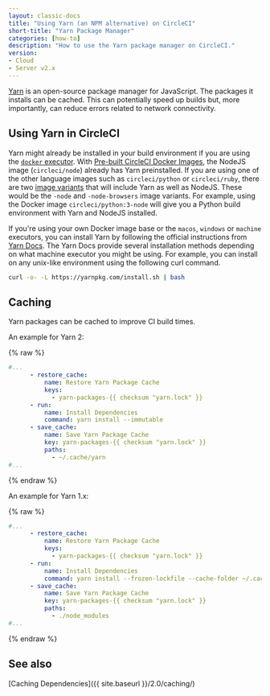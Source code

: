 ```yaml
---
layout: classic-docs
title: "Using Yarn (an NPM alternative) on CircleCI"
short-title: "Yarn Package Manager"
categories: [how-to]
description: "How to use the Yarn package manager on CircleCI."
version:
- Cloud
- Server v2.x
---
```


[Yarn](https://yarnpkg.com/) is an open-source package manager for JavaScript.
The packages it installs can be cached.
This can potentially speed up builds but, more importantly, can reduce errors related to network connectivity.

## Using Yarn in CircleCI

Yarn might already be installed in your build environment if you are using the [`docker` executor](https://circleci.com/docs/2.0/executor-types/#using-docker).
With [Pre-built CircleCI Docker Images](https://circleci.com/docs/2.0/circleci-images/), the NodeJS image (`circleci/node`) already has Yarn preinstalled.
If you are using one of the other language images such as `circleci/python` or `circleci/ruby`, there are two [image variants](https://circleci.com/docs/2.0/circleci-images/#language-image-variants) that will include Yarn as well as NodeJS.
These would be the `-node` and `-node-browsers` image variants.
For example, using the Docker image `circleci/python:3-node` will give you a Python build environment with Yarn and NodeJS installed.

If you're using your own Docker image base or the `macos`, `windows` or `machine` executors, you can install Yarn by following the official instructions from [Yarn Docs](https://yarnpkg.com/lang/en/docs/install/). The Yarn Docs provide several installation methods depending on what machine executor you might be using. For example, you can install on any unix-like environment using the following curl command.

```sh
curl -o- -L https://yarnpkg.com/install.sh | bash
```

## Caching

Yarn packages can be cached to improve CI build times.

An example for Yarn 2:

{% raw %}
```yaml
#...
      - restore_cache:
          name: Restore Yarn Package Cache
          keys:
            - yarn-packages-{{ checksum "yarn.lock" }}
      - run:
          name: Install Dependencies
          command: yarn install --immutable
      - save_cache:
          name: Save Yarn Package Cache
          key: yarn-packages-{{ checksum "yarn.lock" }}
          paths:
            - ~/.cache/yarn
#...
```
{% endraw %}

An example for Yarn 1.x:

{% raw %}
```yaml
#...
      - restore_cache:
          name: Restore Yarn Package Cache
          keys:
            - yarn-packages-{{ checksum "yarn.lock" }}
      - run:
          name: Install Dependencies
          command: yarn install --frozen-lockfile --cache-folder ~/.cache/yarn
      - save_cache:
          name: Save Yarn Package Cache
          key: yarn-packages-{{ checksum "yarn.lock" }}
          paths:
            - ./node_modules
#...
```
{% endraw %}

## See also

[Caching Dependencies]({{ site.baseurl }}/2.0/caching/)
